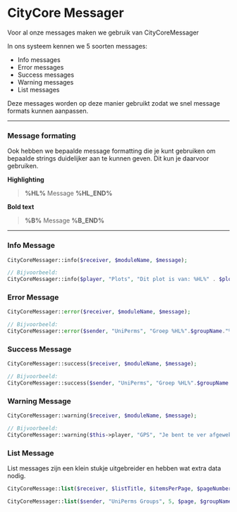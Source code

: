 # CityCore Messager

Voor al onze messages maken we gebruik van CityCoreMessager

In ons systeem kennen we 5 soorten messages:
- Info messages
- Error messages
- Success messages
- Warning messages
- List messages

Deze messages worden op deze manier gebruikt zodat we snel message formats kunnen aanpassen.
<hr>

### Message formating
Ook hebben we bepaalde message formatting die je kunt gebruiken om bepaalde strings duidelijker aan te kunnen geven.
Dit kun je daarvoor gebruiken.

**Highlighting**
> **%HL%** Message **%HL_END%**

**Bold text**
> **%B%** Message **%B_END%**

<hr>

### Info Message
```php
CityCoreMessager::info($receiver, $moduleName, $message);

// Bijvoorbeeld:
CityCoreMessager::info($player, "Plots", "Dit plot is van: %HL%" . $plotOwnerName . "%HL_END%");
```

### Error Message
```php
CityCoreMessager::error($receiver, $moduleName, $message);

// Bijvoorbeeld:
CityCoreMessager::error($sender, "UniPerms", "Groep %HL%".$groupName."%HL_END% bestaat al.");
```

### Success Message
```php
CityCoreMessager::success($receiver, $moduleName, $message);

// Bijvoorbeeld:
CityCoreMessager::success($sender, "UniPerms", "Groep %HL%".$groupName."%HL_END% bestaat al.");
```

### Warning Message
```php
CityCoreMessager::warning($receiver, $moduleName, $message);

// Bijvoorbeeld:
CityCoreMessager::warning($this->player, "GPS", "Je bent te ver afgeweken van de berekende route, een nieuwe route wordt gezocht");
```

### List Message
List messages zijn een klein stukje uitgebreider en hebben wat extra data nodig.

```php
CityCoreMessage::list($receiver, $listTitle, $itemsPerPage, $pageNumber, $arrayList, $numeric)

CityCoreMessager::list($sender, "UniPerms Groups", 5, $page, $groupNames, false);
```
